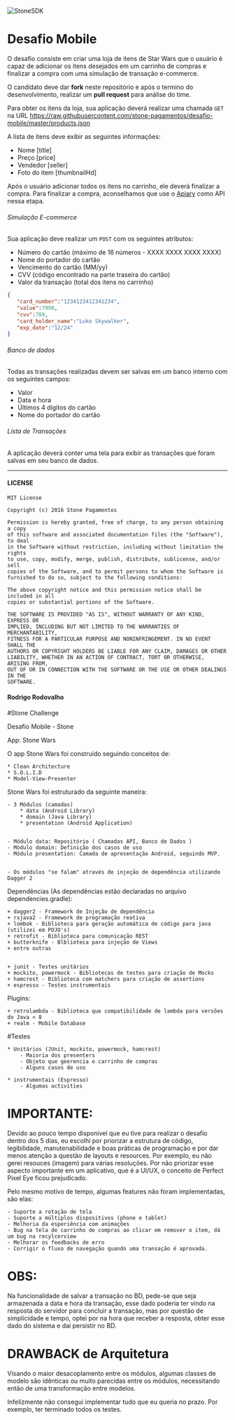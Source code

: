 ![StoneSDK](https://cloud.githubusercontent.com/assets/2567823/11539067/6300c838-990c-11e5-9831-4f8ce691859e.png)

# Desafio Mobile

O desafio consiste em criar uma loja de itens de Star Wars que o usuário é capaz de adicionar os itens desejados em um carrinho de compras e finalizar a compra com uma simulação de transação e-commerce.

O candidato deve dar **fork** neste repositório e após o termino do desenvolvimento, realizar um **pull request** para análise do time.

Para obter os itens da loja, sua aplicação deverá realizar uma chamada `GET` na URL https://raw.githubusercontent.com/stone-pagamentos/desafio-mobile/master/products.json

A lista de itens deve exibir as seguintes informações:
+ Nome [title]
+ Preço [price]
+ Vendedor [seller]
+ Foto do item [thumbnailHd]

Após o usuário adicionar todos os itens no carrinho, ele deverá finalizar a compra.
Para finalizar a compra, aconselhamos que use o [Apiary](https://apiary.io) como API nessa etapa.

###### Simulação E-commerce

Sua aplicação deve realizar um `POST` com os seguintes atributos:
+ Número do cartão (máximo de 16 números - XXXX XXXX XXXX XXXX)
+ Nome do portador do cartão
+ Vencimento do cartão (MM/yy)
+ CVV (código encontrado na parte traseira do cartão)
+ Valor da transação (total dos itens no carrinho)

``` json
{  
   "card_number":"1234123412341234",
   "value":7990,
   "cvv":789,
   "card_holder_name":"Luke Skywalker",
   "exp_date":"12/24"
}
```

###### Banco de dados
Todas as transações realizadas devem ser salvas em um banco interno com os seguintes campos:


+ Valor
+ Data e hora
+ Últimos 4 dígitos do cartão
+ Nome do portador do cartão

###### Lista de Transações
A aplicação deverá conter uma tela para exibir as transações que foram salvas em seu banco de dados.
 
---
#### LICENSE
```
MIT License

Copyright (c) 2016 Stone Pagamentos

Permission is hereby granted, free of charge, to any person obtaining a copy
of this software and associated documentation files (the "Software"), to deal
in the Software without restriction, including without limitation the rights
to use, copy, modify, merge, publish, distribute, sublicense, and/or sell
copies of the Software, and to permit persons to whom the Software is
furnished to do so, subject to the following conditions:

The above copyright notice and this permission notice shall be included in all
copies or substantial portions of the Software.

THE SOFTWARE IS PROVIDED "AS IS", WITHOUT WARRANTY OF ANY KIND, EXPRESS OR
IMPLIED, INCLUDING BUT NOT LIMITED TO THE WARRANTIES OF MERCHANTABILITY,
FITNESS FOR A PARTICULAR PURPOSE AND NONINFRINGEMENT. IN NO EVENT SHALL THE
AUTHORS OR COPYRIGHT HOLDERS BE LIABLE FOR ANY CLAIM, DAMAGES OR OTHER
LIABILITY, WHETHER IN AN ACTION OF CONTRACT, TORT OR OTHERWISE, ARISING FROM,
OUT OF OR IN CONNECTION WITH THE SOFTWARE OR THE USE OR OTHER DEALINGS IN THE
SOFTWARE.
```

#### Rodrigo Rodovalho 

#Stone Challenge


Desafio Mobile - Stone

App: Stone Wars

O app Stone Wars foi construido seguindo conceitos de:

    * Clean Architecture
    * S.O.L.I.D
    * Model-View-Presenter

Stone Wars foi estruturado da seguinte maneira:

    - 3 Módulos (camadas)
        * data (Android Library)
        * domain (Java Library)
        * presentation (Android Application)

    
    - Módulo data: Repositório ( Chamadas API, Banco de Dados )
    - Módulo domain: Definição dos casos de uso
    - Módulo presentation: Camada de apresentação Android, seguindo MVP. 

    
    - Os módulos "se falam" através de injeção de dependência utilizando Dagger 2


Dependências (As dependências estão declaradas no arquivo dependencies.gradle):

    + dagger2 - Framework de Injeção de dependência
    + rxjava2 - Framework de programação reativa
    + lombok - Biblioteca para geração automática de código para java (utilizei em POJO's)
    + retrofit - Biblioteca para comunicação REST
    + butterknife - Blblioteca para injeção de Views
    + entre outras


    + junit - Testes unitários
    + mockito, powermock - Bibliotecas de testes para criação de Mocks
    + hamcrest - Biblioteca com matchers para criação de assertions
    + espresso - Testes instrumentais
    
    
   


Plugins:

    + retrolambda - Biblioteca que compatibilidade de lambda para versões do Java < 8
    + realm - Mobile Database


#Testes

    * Unitários (JUnit, mockito, powermock, hamcrest)
        - Maioria dos presenters
        - Objeto que geerencia o carrinho de compras
        - Alguns casos de uso

    * instrumentais (Espresso)
        - Algumas activities

# IMPORTANTE:

Devido ao pouco tempo disponível que eu tive para realizar o desafio dentro dos 5 dias, eu escolhi por priorizar 
a estrutura de código, legibilidade, manutenabilidade e boas práticas de programação e por dar menos atenção a 
questão de layouts e resources. Por exemplo, eu não gerei resouces (imagem) para várias resoluções. Por não priorizar
esse aspecto importante em um aplicativo, que é a UI/UX, o conceito de Perfect Pixel Eye ficou prejudicado.

Pelo mesmo motivo de tempo, algumas features não foram implementadas, são elas:

    - Suporte a rotação de tela
    - Suporte a múltiplos dispositivos (phone e tablet)
    - Melhoria da esperiência com animações
    - Bug na tela de carrinho de compras ao clicar em remover o item, dá um bug na recylcerview
    - Melhorar os feedbacks de erro
    - Corrigir o fluxo de navegação quando uma transação é aprovada.
    

# OBS:

Na funcionalidade de salvar a transação no BD, pede-se que seja armazenada a data e hora da transação, esse dado poderia
ter vindo na resposta do servidor para concluir a transação, mas por questão de simplicidade e tempo, optei por na hora 
que receber a resposta, obter esse dado do sistema e daí persistir no BD. 


# DRAWBACK de Arquitetura

Visando o maior desacoplamento entre os módulos, algumas classes de modelo são idênticas ou muito parecidas entre os módulos, 
necessitando então de uma transformação entre modelos. 


Infelizmente não consegui implementar tudo que eu queria no prazo. Por exemplo, ter terminado todos os testes.
